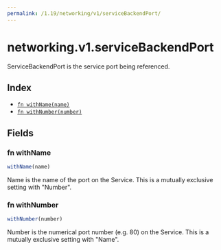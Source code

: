 ```yaml
---
permalink: /1.19/networking/v1/serviceBackendPort/
---
```


# networking.v1.serviceBackendPort

ServiceBackendPort is the service port being referenced.

## Index

* [`fn withName(name)`](#fn-withname)
* [`fn withNumber(number)`](#fn-withnumber)

## Fields

### fn withName

```ts
withName(name)
```

Name is the name of the port on the Service. This is a mutually exclusive setting with "Number".

### fn withNumber

```ts
withNumber(number)
```

Number is the numerical port number (e.g. 80) on the Service. This is a mutually exclusive setting with "Name".